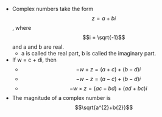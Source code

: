 - Complex numbers take the form $$z=a+bi$$ , where $$i = \sqrt{-1}$$ and a and b are real.
	- a is called the real part, b is called the imaginary part.
- If w = c + di, then
	- $$-w+z = (a+c) + (b-d)i$$
	- $$- w-z = (a-c) + (b-d)i$$
	- $$-w\times z=(ac-bd)+(ad+bc)i$$
- The magnitude of a complex number is $$\sqrt{a^{2}+b{2}}$$
